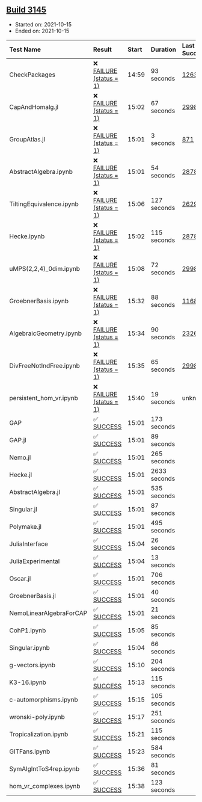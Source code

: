 ## [Build 3145](https://oscarci.mathematik.uni-kl.de/job/oscar-stable/3145/)

* Started on: 2021-10-15
* Ended on: 2021-10-15

| Test Name    | Result | Start | Duration | Last Success | First Failure |
|:-------------|:-------|:------|:---------|:-------------|:--------------|
| CheckPackages | ❌ [FAILURE (status = 1)](https://oscarci.mathematik.uni-kl.de/job/oscar-stable/3145/artifact/logs/build-3145/CheckPackages.log) | 14:59 | 93 seconds | [1263](https://oscarci.mathematik.uni-kl.de/job/oscar-stable/1263/) | [1264](https://oscarci.mathematik.uni-kl.de/job/oscar-stable/1264/) |
| CapAndHomalg.jl | ❌ [FAILURE (status = 1)](https://oscarci.mathematik.uni-kl.de/job/oscar-stable/3145/artifact/logs/build-3145/CapAndHomalg.jl.log) | 15:02 | 67 seconds | [2998](https://oscarci.mathematik.uni-kl.de/job/oscar-stable/2998/) | [2999](https://oscarci.mathematik.uni-kl.de/job/oscar-stable/2999/) |
| GroupAtlas.jl | ❌ [FAILURE (status = 1)](https://oscarci.mathematik.uni-kl.de/job/oscar-stable/3145/artifact/logs/build-3145/GroupAtlas.jl.log) | 15:01 | 3 seconds | [871](https://oscarci.mathematik.uni-kl.de/job/oscar-stable/871/) | [872](https://oscarci.mathematik.uni-kl.de/job/oscar-stable/872/) |
| AbstractAlgebra.ipynb | ❌ [FAILURE (status = 1)](https://oscarci.mathematik.uni-kl.de/job/oscar-stable/3145/artifact/logs/build-3145/AbstractAlgebra.ipynb.log) | 15:01 | 54 seconds | [2878](https://oscarci.mathematik.uni-kl.de/job/oscar-stable/2878/) | [2879](https://oscarci.mathematik.uni-kl.de/job/oscar-stable/2879/) |
| TiltingEquivalence.ipynb | ❌ [FAILURE (status = 1)](https://oscarci.mathematik.uni-kl.de/job/oscar-stable/3145/artifact/logs/build-3145/TiltingEquivalence.ipynb.log) | 15:06 | 127 seconds | [2629](https://oscarci.mathematik.uni-kl.de/job/oscar-stable/2629/) | [2630](https://oscarci.mathematik.uni-kl.de/job/oscar-stable/2630/) |
| Hecke.ipynb | ❌ [FAILURE (status = 1)](https://oscarci.mathematik.uni-kl.de/job/oscar-stable/3145/artifact/logs/build-3145/Hecke.ipynb.log) | 15:02 | 115 seconds | [2878](https://oscarci.mathematik.uni-kl.de/job/oscar-stable/2878/) | [2879](https://oscarci.mathematik.uni-kl.de/job/oscar-stable/2879/) |
| uMPS(2,2,4)_0dim.ipynb | ❌ [FAILURE (status = 1)](https://oscarci.mathematik.uni-kl.de/job/oscar-stable/3145/artifact/logs/build-3145/uMPS-2-2-4-_0dim.ipynb.log) | 15:08 | 72 seconds | [2998](https://oscarci.mathematik.uni-kl.de/job/oscar-stable/2998/) | [2999](https://oscarci.mathematik.uni-kl.de/job/oscar-stable/2999/) |
| GroebnerBasis.ipynb | ❌ [FAILURE (status = 1)](https://oscarci.mathematik.uni-kl.de/job/oscar-stable/3145/artifact/logs/build-3145/GroebnerBasis.ipynb.log) | 15:32 | 88 seconds | [1168](https://oscarci.mathematik.uni-kl.de/job/oscar-stable/1168/) | [1169](https://oscarci.mathematik.uni-kl.de/job/oscar-stable/1169/) |
| AlgebraicGeometry.ipynb | ❌ [FAILURE (status = 1)](https://oscarci.mathematik.uni-kl.de/job/oscar-stable/3145/artifact/logs/build-3145/AlgebraicGeometry.ipynb.log) | 15:34 | 90 seconds | [2326](https://oscarci.mathematik.uni-kl.de/job/oscar-stable/2326/) | [2327](https://oscarci.mathematik.uni-kl.de/job/oscar-stable/2327/) |
| DivFreeNotIndFree.ipynb | ❌ [FAILURE (status = 1)](https://oscarci.mathematik.uni-kl.de/job/oscar-stable/3145/artifact/logs/build-3145/DivFreeNotIndFree.ipynb.log) | 15:35 | 65 seconds | [2998](https://oscarci.mathematik.uni-kl.de/job/oscar-stable/2998/) | [2999](https://oscarci.mathematik.uni-kl.de/job/oscar-stable/2999/) |
| persistent_hom_vr.ipynb | ❌ [FAILURE (status = 1)](https://oscarci.mathematik.uni-kl.de/job/oscar-stable/3145/artifact/logs/build-3145/persistent_hom_vr.ipynb.log) | 15:40 | 19 seconds | unknown | unknown |
| GAP | ✅ [SUCCESS](https://oscarci.mathematik.uni-kl.de/job/oscar-stable/3145/artifact/logs/build-3145/GAP.log) | 15:01 | 173 seconds |  |  |
| GAP.jl | ✅ [SUCCESS](https://oscarci.mathematik.uni-kl.de/job/oscar-stable/3145/artifact/logs/build-3145/GAP.jl.log) | 15:01 | 89 seconds |  |  |
| Nemo.jl | ✅ [SUCCESS](https://oscarci.mathematik.uni-kl.de/job/oscar-stable/3145/artifact/logs/build-3145/Nemo.jl.log) | 15:01 | 265 seconds |  |  |
| Hecke.jl | ✅ [SUCCESS](https://oscarci.mathematik.uni-kl.de/job/oscar-stable/3145/artifact/logs/build-3145/Hecke.jl.log) | 15:01 | 2633 seconds |  |  |
| AbstractAlgebra.jl | ✅ [SUCCESS](https://oscarci.mathematik.uni-kl.de/job/oscar-stable/3145/artifact/logs/build-3145/AbstractAlgebra.jl.log) | 15:01 | 535 seconds |  |  |
| Singular.jl | ✅ [SUCCESS](https://oscarci.mathematik.uni-kl.de/job/oscar-stable/3145/artifact/logs/build-3145/Singular.jl.log) | 15:01 | 87 seconds |  |  |
| Polymake.jl | ✅ [SUCCESS](https://oscarci.mathematik.uni-kl.de/job/oscar-stable/3145/artifact/logs/build-3145/Polymake.jl.log) | 15:01 | 495 seconds |  |  |
| JuliaInterface | ✅ [SUCCESS](https://oscarci.mathematik.uni-kl.de/job/oscar-stable/3145/artifact/logs/build-3145/JuliaInterface.log) | 15:04 | 26 seconds |  |  |
| JuliaExperimental | ✅ [SUCCESS](https://oscarci.mathematik.uni-kl.de/job/oscar-stable/3145/artifact/logs/build-3145/JuliaExperimental.log) | 15:04 | 13 seconds |  |  |
| Oscar.jl | ✅ [SUCCESS](https://oscarci.mathematik.uni-kl.de/job/oscar-stable/3145/artifact/logs/build-3145/Oscar.jl.log) | 15:01 | 706 seconds |  |  |
| GroebnerBasis.jl | ✅ [SUCCESS](https://oscarci.mathematik.uni-kl.de/job/oscar-stable/3145/artifact/logs/build-3145/GroebnerBasis.jl.log) | 15:01 | 40 seconds |  |  |
| NemoLinearAlgebraForCAP | ✅ [SUCCESS](https://oscarci.mathematik.uni-kl.de/job/oscar-stable/3145/artifact/logs/build-3145/NemoLinearAlgebraForCAP.log) | 15:01 | 21 seconds |  |  |
| CohP1.ipynb | ✅ [SUCCESS](https://oscarci.mathematik.uni-kl.de/job/oscar-stable/3145/artifact/logs/build-3145/CohP1.ipynb.log) | 15:05 | 85 seconds |  |  |
| Singular.ipynb | ✅ [SUCCESS](https://oscarci.mathematik.uni-kl.de/job/oscar-stable/3145/artifact/logs/build-3145/Singular.ipynb.log) | 15:04 | 66 seconds |  |  |
| g-vectors.ipynb | ✅ [SUCCESS](https://oscarci.mathematik.uni-kl.de/job/oscar-stable/3145/artifact/logs/build-3145/g-vectors.ipynb.log) | 15:10 | 204 seconds |  |  |
| K3-16.ipynb | ✅ [SUCCESS](https://oscarci.mathematik.uni-kl.de/job/oscar-stable/3145/artifact/logs/build-3145/K3-16.ipynb.log) | 15:13 | 115 seconds |  |  |
| c-automorphisms.ipynb | ✅ [SUCCESS](https://oscarci.mathematik.uni-kl.de/job/oscar-stable/3145/artifact/logs/build-3145/c-automorphisms.ipynb.log) | 15:15 | 105 seconds |  |  |
| wronski-poly.ipynb | ✅ [SUCCESS](https://oscarci.mathematik.uni-kl.de/job/oscar-stable/3145/artifact/logs/build-3145/wronski-poly.ipynb.log) | 15:17 | 251 seconds |  |  |
| Tropicalization.ipynb | ✅ [SUCCESS](https://oscarci.mathematik.uni-kl.de/job/oscar-stable/3145/artifact/logs/build-3145/Tropicalization.ipynb.log) | 15:21 | 115 seconds |  |  |
| GITFans.ipynb | ✅ [SUCCESS](https://oscarci.mathematik.uni-kl.de/job/oscar-stable/3145/artifact/logs/build-3145/GITFans.ipynb.log) | 15:23 | 584 seconds |  |  |
| SymAlgIntToS4rep.ipynb | ✅ [SUCCESS](https://oscarci.mathematik.uni-kl.de/job/oscar-stable/3145/artifact/logs/build-3145/SymAlgIntToS4rep.ipynb.log) | 15:36 | 81 seconds |  |  |
| hom_vr_complexes.ipynb | ✅ [SUCCESS](https://oscarci.mathematik.uni-kl.de/job/oscar-stable/3145/artifact/logs/build-3145/hom_vr_complexes.ipynb.log) | 15:38 | 123 seconds |  |  |
